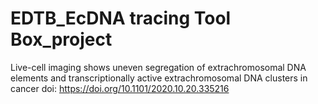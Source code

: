 # EDTB_EcDNA tracing Tool Box_project 
Live-cell imaging shows uneven segregation of extrachromosomal DNA elements and transcriptionally active extrachromosomal DNA clusters in cancer
doi: https://doi.org/10.1101/2020.10.20.335216
